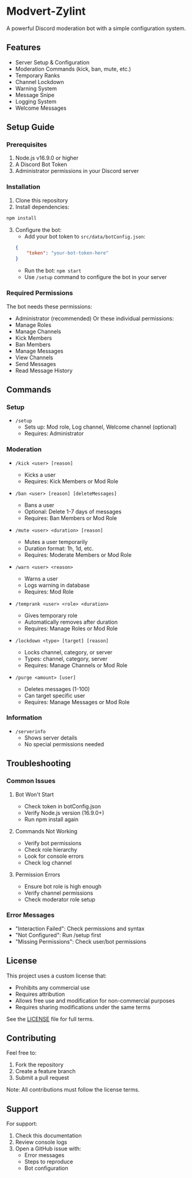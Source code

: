 # Modvert-Zylint

A powerful Discord moderation bot with a simple configuration system.

## Features

- Server Setup & Configuration
- Moderation Commands (kick, ban, mute, etc.)
- Temporary Ranks
- Channel Lockdown
- Warning System
- Message Snipe
- Logging System
- Welcome Messages

## Setup Guide

### Prerequisites

1. Node.js v16.9.0 or higher
2. A Discord Bot Token
3. Administrator permissions in your Discord server

### Installation

1. Clone this repository
2. Install dependencies:
```bash
npm install
```
3. Configure the bot:
   - Add your bot token to `src/data/botConfig.json`:
   ```json
   {
       "token": "your-bot-token-here"
   }
   ```
   - Run the bot: `npm start`
   - Use `/setup` command to configure the bot in your server

### Required Permissions

The bot needs these permissions:
- Administrator (recommended)
Or these individual permissions:
- Manage Roles
- Manage Channels
- Kick Members
- Ban Members
- Manage Messages
- View Channels
- Send Messages
- Read Message History

## Commands

### Setup
- `/setup`
  - Sets up: Mod role, Log channel, Welcome channel (optional)
  - Requires: Administrator

### Moderation
- `/kick <user> [reason]`
  - Kicks a user
  - Requires: Kick Members or Mod Role

- `/ban <user> [reason] [deleteMessages]`
  - Bans a user
  - Optional: Delete 1-7 days of messages
  - Requires: Ban Members or Mod Role

- `/mute <user> <duration> [reason]`
  - Mutes a user temporarily
  - Duration format: 1h, 1d, etc.
  - Requires: Moderate Members or Mod Role

- `/warn <user> <reason>`
  - Warns a user
  - Logs warning in database
  - Requires: Mod Role

- `/temprank <user> <role> <duration>`
  - Gives temporary role
  - Automatically removes after duration
  - Requires: Manage Roles or Mod Role

- `/lockdown <type> [target] [reason]`
  - Locks channel, category, or server
  - Types: channel, category, server
  - Requires: Manage Channels or Mod Role

- `/purge <amount> [user]`
  - Deletes messages (1-100)
  - Can target specific user
  - Requires: Manage Messages or Mod Role

### Information
- `/serverinfo`
  - Shows server details
  - No special permissions needed

## Troubleshooting

### Common Issues

1. Bot Won't Start
   - Check token in botConfig.json
   - Verify Node.js version (16.9.0+)
   - Run npm install again

2. Commands Not Working
   - Verify bot permissions
   - Check role hierarchy
   - Look for console errors
   - Check log channel

3. Permission Errors
   - Ensure bot role is high enough
   - Verify channel permissions
   - Check moderator role setup

### Error Messages

- "Interaction Failed": Check permissions and syntax
- "Not Configured": Run /setup first
- "Missing Permissions": Check user/bot permissions

## License

This project uses a custom license that:
- Prohibits any commercial use
- Requires attribution
- Allows free use and modification for non-commercial purposes
- Requires sharing modifications under the same terms

See the [LICENSE](LICENSE) file for full terms.

## Contributing

Feel free to:
1. Fork the repository
2. Create a feature branch
3. Submit a pull request

Note: All contributions must follow the license terms.

## Support

For support:
1. Check this documentation
2. Review console logs
3. Open a GitHub issue with:
   - Error messages
   - Steps to reproduce
   - Bot configuration

